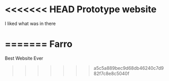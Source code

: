 <<<<<<< HEAD
Prototype website 
=================

I liked what was in there

=======
Farro
=====
Best Website Ever 
>>>>>>> a5c5a889bec9d68db46240c7d982f7c8e8c5040f
